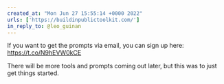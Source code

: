 ```yaml
---
created_at: "Mon Jun 27 15:55:14 +0000 2022"
urls: ['https://buildinpublictoolkit.com/']
in_reply_to: @leo_guinan
---
```


If you want to get the prompts via email, you can sign up here: https://t.co/N9hEVW0kCE

There will be more tools and prompts coming out later, but this was to just get things started.
